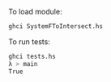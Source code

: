 To load module:
``` bash
ghci SystemFToIntersect.hs
```

To run tests:
``` bash
ghci tests.hs
λ > main
True
```
